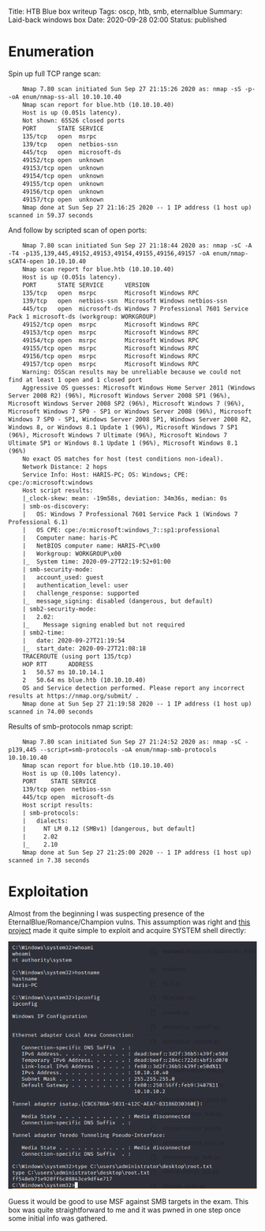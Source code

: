 Title: HTB Blue box writeup
Tags: oscp, htb, smb, eternalblue
Summary: Laid-back windows box
Date: 2020-09-28 02:00
Status: published

# Enumeration
Spin up full TCP range scan:
```text
    Nmap 7.80 scan initiated Sun Sep 27 21:15:26 2020 as: nmap -sS -p- -oA enum/nmap-ss-all 10.10.10.40
    Nmap scan report for blue.htb (10.10.10.40)
    Host is up (0.051s latency).
    Not shown: 65526 closed ports
    PORT      STATE SERVICE
    135/tcp   open  msrpc
    139/tcp   open  netbios-ssn
    445/tcp   open  microsoft-ds
    49152/tcp open  unknown
    49153/tcp open  unknown
    49154/tcp open  unknown
    49155/tcp open  unknown
    49156/tcp open  unknown
    49157/tcp open  unknown
    Nmap done at Sun Sep 27 21:16:25 2020 -- 1 IP address (1 host up) scanned in 59.37 seconds
```
And follow by scripted scan of open ports:
```text
    Nmap 7.80 scan initiated Sun Sep 27 21:18:44 2020 as: nmap -sC -A -T4 -p135,139,445,49152,49153,49154,49155,49156,49157 -oA enum/nmap-sCAT4-open 10.10.10.40
    Nmap scan report for blue.htb (10.10.10.40)
    Host is up (0.051s latency).
    PORT      STATE SERVICE      VERSION
    135/tcp   open  msrpc        Microsoft Windows RPC
    139/tcp   open  netbios-ssn  Microsoft Windows netbios-ssn
    445/tcp   open  microsoft-ds Windows 7 Professional 7601 Service Pack 1 microsoft-ds (workgroup: WORKGROUP)
    49152/tcp open  msrpc        Microsoft Windows RPC
    49153/tcp open  msrpc        Microsoft Windows RPC
    49154/tcp open  msrpc        Microsoft Windows RPC
    49155/tcp open  msrpc        Microsoft Windows RPC
    49156/tcp open  msrpc        Microsoft Windows RPC
    49157/tcp open  msrpc        Microsoft Windows RPC
    Warning: OSScan results may be unreliable because we could not find at least 1 open and 1 closed port
    Aggressive OS guesses: Microsoft Windows Home Server 2011 (Windows Server 2008 R2) (96%), Microsoft Windows Server 2008 SP1 (96%), Microsoft Windows Server 2008 SP2 (96%), Microsoft Windows 7 (96%), Microsoft Windows 7 SP0 - SP1 or Windows Server 2008 (96%), Microsoft Windows 7 SP0 - SP1, Windows Server 2008 SP1, Windows Server 2008 R2, Windows 8, or Windows 8.1 Update 1 (96%), Microsoft Windows 7 SP1 (96%), Microsoft Windows 7 Ultimate (96%), Microsoft Windows 7 Ultimate SP1 or Windows 8.1 Update 1 (96%), Microsoft Windows 8.1 (96%)
    No exact OS matches for host (test conditions non-ideal).
    Network Distance: 2 hops
    Service Info: Host: HARIS-PC; OS: Windows; CPE: cpe:/o:microsoft:windows
    Host script results:
    |_clock-skew: mean: -19m58s, deviation: 34m36s, median: 0s
    | smb-os-discovery: 
    |   OS: Windows 7 Professional 7601 Service Pack 1 (Windows 7 Professional 6.1)
    |   OS CPE: cpe:/o:microsoft:windows_7::sp1:professional
    |   Computer name: haris-PC
    |   NetBIOS computer name: HARIS-PC\x00
    |   Workgroup: WORKGROUP\x00
    |_  System time: 2020-09-27T22:19:52+01:00
    | smb-security-mode: 
    |   account_used: guest
    |   authentication_level: user
    |   challenge_response: supported
    |_  message_signing: disabled (dangerous, but default)
    | smb2-security-mode: 
    |   2.02: 
    |_    Message signing enabled but not required
    | smb2-time: 
    |   date: 2020-09-27T21:19:54
    |_  start_date: 2020-09-27T21:08:18
    TRACEROUTE (using port 135/tcp)
    HOP RTT      ADDRESS
    1   50.57 ms 10.10.14.1
    2   50.64 ms blue.htb (10.10.10.40)
    OS and Service detection performed. Please report any incorrect results at https://nmap.org/submit/ .
    Nmap done at Sun Sep 27 21:19:58 2020 -- 1 IP address (1 host up) scanned in 74.00 seconds
```
Results of smb-protocols nmap script:
```text
    Nmap 7.80 scan initiated Sun Sep 27 21:24:52 2020 as: nmap -sC -p139,445 --script=smb-protocols -oA enum/nmap-smb-protocols 10.10.10.40
    Nmap scan report for blue.htb (10.10.10.40)
    Host is up (0.100s latency).
    PORT    STATE SERVICE
    139/tcp open  netbios-ssn
    445/tcp open  microsoft-ds
    Host script results:
    | smb-protocols: 
    |   dialects: 
    |     NT LM 0.12 (SMBv1) [dangerous, but default]
    |     2.02
    |_    2.10
    Nmap done at Sun Sep 27 21:25:00 2020 -- 1 IP address (1 host up) scanned in 7.38 seconds
```

# Exploitation
Almost from the beginning I was suspecting presence of the EternalBlue/Romance/Champion vulns.
This assumption was right and [this project](https://github.com/REPTILEHAUS/Eternal-Blue) made it
quite simple to exploit and acquire SYSTEM shell directly:

![root shell](/cstatic/htb-blue/root-shell.png)

Guess it would be good to use MSF against SMB targets in the exam. This box was quite straightforward to
me and it was pwned in one step once some initial info was gathered.
